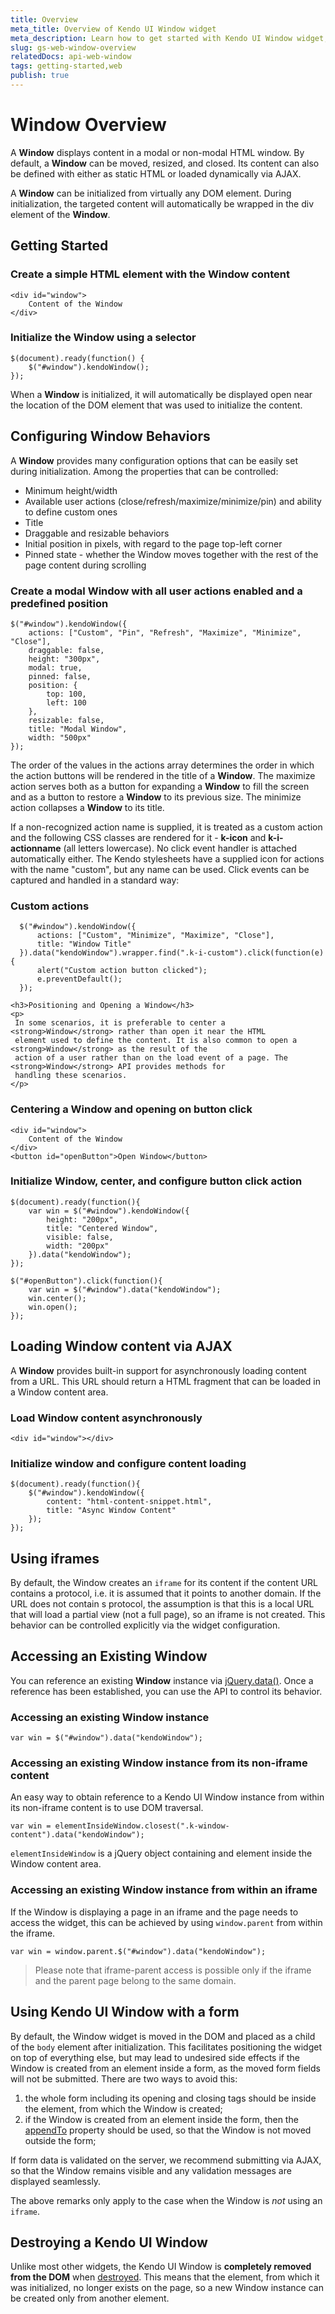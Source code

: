 ```yaml
---
title: Overview
meta_title: Overview of Kendo UI Window widget
meta_description: Learn how to get started with Kendo UI Window widget, load content via Ajax, access an existing window.
slug: gs-web-window-overview
relatedDocs: api-web-window
tags: getting-started,web
publish: true
---
```


# Window Overview

A **Window** displays content in a modal or non-modal HTML window. By default, a
**Window** can be moved, resized, and closed. Its content can also be defined with either as
static HTML or loaded dynamically via AJAX.

A **Window** can be initialized from virtually any DOM element. During initialization, the
targeted content will automatically be wrapped in the div element of the **Window**.


## Getting Started

### Create a simple HTML element with the Window content

    <div id="window">
        Content of the Window
    </div>

### Initialize the Window using a selector

    $(document).ready(function() {
        $("#window").kendoWindow();
    });

When a **Window** is initialized, it will automatically be displayed open near the location of the
DOM element that was used to initialize the content.


## Configuring Window Behaviors


A **Window** provides many configuration options that can be easily set during initialization.
Among the properties that can be controlled:


*   Minimum height/width
*   Available user actions (close/refresh/maximize/minimize/pin) and ability to define custom ones
*   Title
*   Draggable and resizable behaviors
*	Initial position in pixels, with regard to the page top-left corner
*	Pinned state - whether the Window moves together with the rest of the page content during scrolling

### Create a modal Window with all user actions enabled and a predefined position

    $("#window").kendoWindow({
        actions: ["Custom", "Pin", "Refresh", "Maximize", "Minimize", "Close"],
        draggable: false,
        height: "300px",
        modal: true,
		pinned: false,
		position: {
			top: 100,
			left: 100
		},
        resizable: false,
        title: "Modal Window",
        width: "500px"
    });

The order of the values in the actions array determines the order in which the action buttons will be rendered
in the title of a **Window**. The maximize action serves both as a button for expanding a
**Window** to fill the screen and as a button to restore a **Window** to its previous
size. The minimize action collapses a **Window** to its title.

If a non-recognized action name is supplied, it is treated as a custom action and the following CSS classes are rendered for it - **k-icon** and **k-i-actionname** (all letters lowercase).
No click event handler is attached automatically either. The Kendo stylesheets have a supplied icon for actions with the name "custom", but any name can be used.
Click events can be captured and handled in a standard way:

### Custom actions

      $("#window").kendoWindow({
          actions: ["Custom", "Minimize", "Maximize", "Close"],
          title: "Window Title"
      }).data("kendoWindow").wrapper.find(".k-i-custom").click(function(e) {
          alert("Custom action button clicked");
          e.preventDefault();
      });

    <h3>Positioning and Opening a Window</h3>
    <p>
     In some scenarios, it is preferable to center a <strong>Window</strong> rather than open it near the HTML
     element used to define the content. It is also common to open a <strong>Window</strong> as the result of the
     action of a user rather than on the load event of a page. The <strong>Window</strong> API provides methods for
     handling these scenarios.
    </p>

### Centering a Window and opening on button click

    <div id="window">
        Content of the Window
    </div>
    <button id="openButton">Open Window</button>

### Initialize Window, center, and configure button click action

    $(document).ready(function(){
        var win = $("#window").kendoWindow({
            height: "200px",
            title: "Centered Window",
            visible: false,
            width: "200px"
        }).data("kendoWindow");
    });

    $("#openButton").click(function(){
        var win = $("#window").data("kendoWindow");
        win.center();
        win.open();
    });

## Loading Window content via AJAX

A **Window** provides built-in support for asynchronously loading content from a URL. This URL
should return a HTML fragment that can be loaded in a Window content area.

### Load Window content asynchronously

    <div id="window"></div>

### Initialize window and configure content loading

    $(document).ready(function(){
        $("#window").kendoWindow({
            content: "html-content-snippet.html",
            title: "Async Window Content"
        });
    });

## Using iframes

By default, the Window creates an `iframe` for its content if the content URL contains a protocol, i.e. it is assumed that it points to another domain.
If the URL does not contain s protocol, the assumption is that this is a local URL that will load a partial view (not a full page), so an iframe is not created.
This behavior can be controlled explicitly via the widget configuration.
	
## Accessing an Existing Window

You can reference an existing **Window** instance via
[jQuery.data()](http://api.jquery.com/jQuery.data/). Once a reference has been established, you can
use the API to control its behavior.

### Accessing an existing Window instance

    var win = $("#window").data("kendoWindow");

### Accessing an existing Window instance from its non-iframe content

An easy way to obtain reference to a Kendo UI Window instance from within its non-iframe content is to use DOM traversal.

    var win = elementInsideWindow.closest(".k-window-content").data("kendoWindow");

`elementInsideWindow` is a jQuery object containing and element inside the Window content area.

### Accessing an existing Window instance from within an iframe

If the Window is displaying a page in an iframe and the page needs to access the widget, this can be achieved by using `window.parent` from within the iframe.

    var win = window.parent.$("#window").data("kendoWindow");

> Please note that iframe-parent access is possible only if the iframe and the parent page belong to the same domain.
	
## Using Kendo UI Window with a form

By default, the Window widget is moved in the DOM and placed as a child of the `body` element after initialization. This facilitates positioning the widget on top of everything else,
but may lead to undesired side effects if the Window is created from an element inside a form, as the moved form fields will not be submitted. There are two ways to avoid this:

1. the whole form including its opening and closing tags should be inside the element, from which the Window is created;
1. if the Window is created from an element inside the form, then the [appendTo](http://docs.kendoui.com/api/web/window#configuration-appendTo) property should be used, so that the Window is not moved outside the form;

If form data is validated on the server, we recommend submitting via AJAX, so that the Window remains visible and any validation messages are displayed seamlessly.

The above remarks only apply to the case when the Window is *not* using an `iframe`.

## Destroying a Kendo UI Window

Unlike most other widgets, the Kendo UI Window is **completely removed from the DOM** when [destroyed](/getting-started/widgets#destroying-kendo-ui-widgets).
This means that the element, from which it was initialized, no longer exists on the page, so a new Window instance can be created only from another element.